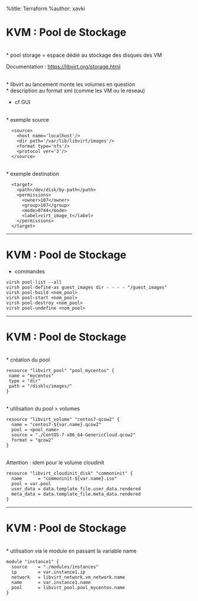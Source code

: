 %title: Terraform
%author: xavki


# KVM : Pool de Stockage


<br>
* pool storage = espace dédié au stockage des disques des VM 

Documentation : https://libvirt.org/storage.html

<br>
* libvirt au lancement monte les volumes en question

<br>
* description au format xml (comme les VM ou le réseau)

* cf GUI

<br>
* exemple source

```
  <source>
    <host name='localhost'/>
    <dir path='/var/lib/libvirt/images'/>
    <format type='nfs'/>
    <protocol ver='3'/>
  </source>
```

<br>
* exemple destination

```
  <target>
    <path>/dev/disk/by-path</path>
    <permissions>
      <owner>107</owner>
      <group>107</group>
      <mode>0744</mode>
      <label>virt_image_t</label>
    </permissions>
  </target>
```

--------------------------------------------------------------------------------------------------------

# KVM : Pool de Stockage

* commandes

```
virsh pool-list --all
virsh pool-define-as guest_images dir - - - - "/guest_images"
virsh pool-build <nom_pool>
virsh pool-start <nom_pool>
virsh pool-destroy <nom_pool>
virsh pool-undefine <nom_pool>
```


--------------------------------------------------------------------------------------------------------

# KVM : Pool de Stockage



<br>
* création du pool

```
resource "libvirt_pool" "pool_mycentos" {
 name = "mycentos"
 type = "dir"
 path = "/disklv/images/"
}
```

<br>
* utilisation du pool > volumes

```
resource "libvirt_volume" "centos7-qcow2" {
  name = "centos7-${var.name}.qcow2"
  pool = <pool_name>
  source = "./CentOS-7-x86_64-GenericCloud.qcow2"
  format = "qcow2"
}
```

<br>
Attention : idem pour le volume cloudinit

```
resource "libvirt_cloudinit_disk" "commoninit" {
  name      = "commoninit-${var.name}.iso"
  pool = var.pool
  user_data = data.template_file.user_data.rendered
  meta_data = data.template_file.meta_data.rendered
}
```

--------------------------------------------------------------------------------------------------------

# KVM : Pool de Stockage

<br>
* utilisation via le module en passant la variable name

```
module "instance1" {
  source    = "./modules/instances"
  ip        = var.instance1.ip
  network   = libvirt_network.vm_network.name
  name      = var.instance1.name
  pool      = libvirt_pool.pool_mycentos.name
}
```
